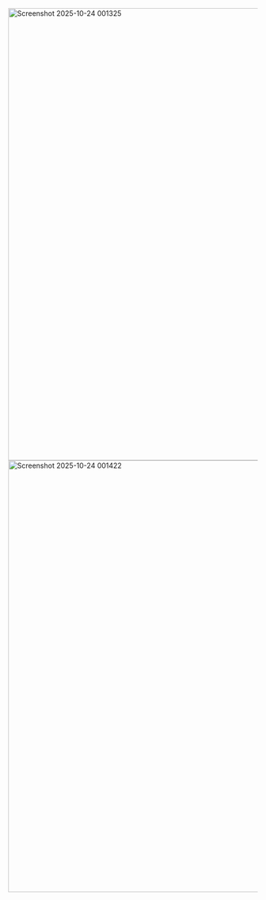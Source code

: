 <img width="1919" height="914" alt="Screenshot 2025-10-24 001325" src="https://github.com/user-attachments/assets/f3589a04-3be8-4b48-b99a-1668dc56c78a" />
<img width="1917" height="873" alt="Screenshot 2025-10-24 001422" src="https://github.com/user-attachments/assets/853b9a3e-b793-4938-a961-4d4d0b166f05" />
